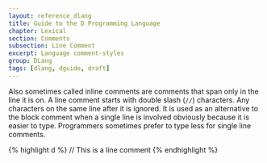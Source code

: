 ```yaml
---
layout: reference_dlang
title: Guide to the D Programming Language
chapter: Lexical
section: Comments
subsection: Line Comment
excerpt: Language comment-styles
group: DLang
tags: [dlang, dguide, draft]
---
```


Also sometimes called inline comments are comments that span only in the line it is on.
A line comment starts with double slash (`//`) characters. Any characters on the same line after it is ignored.
It is used as an alternative to the block comment when a single line is involved obviously because it is easier to type.
Programmers sometimes prefer to type less for single line comments.

{% highlight d %}
// This is a line comment
{% endhighlight %}
